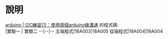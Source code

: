 # 說明
[arduino | I2C練習(1)：使用兩個arduino做溝通](http://hugheschung.blogspot.com/2018/05/arduino-i2c1arduino.html) 的程式碼:  
  |實驗一 | 實驗二
--|--|--
主端程式|18A003|18A005
從端程式|18A004|18A004


